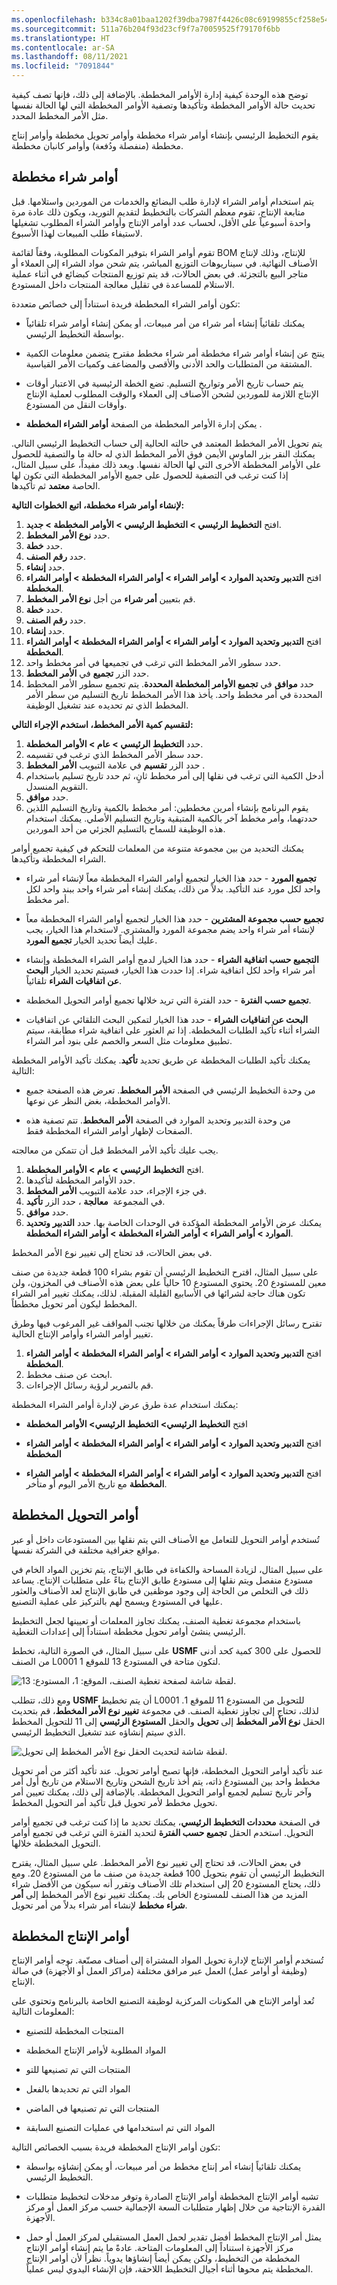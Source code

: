 ```yaml
---
ms.openlocfilehash: b334c8a01baa1202f39dba7987f4426c08c69199855cf258e545666188077b23
ms.sourcegitcommit: 511a76b204f93d23cf9f7a70059525f79170f6bb
ms.translationtype: HT
ms.contentlocale: ar-SA
ms.lasthandoff: 08/11/2021
ms.locfileid: "7091844"
---
```

توضح هذه الوحدة كيفية إدارة الأوامر المخططة. بالإضافة إلى ذلك، فإنها تصف كيفية تحديث حالة الأوامر المخططة وتأكيدها وتصفية الأوامر المخططة التي لها الحالة نفسها مثل الأمر المخطط المحدد.

يقوم التخطيط الرئيسي بإنشاء أوامر شراء مخططة وأوامر تحويل مخططة وأوامر إنتاج مخططة (منفصلة ودُفعة) وأوامر كانبان مخططة.

## <a name="planned-purchase-orders"></a>أوامر شراء مخططة

يتم استخدام أوامر الشراء لإدارة طلب البضائع والخدمات من الموردين واستلامها. قبل متابعة الإنتاج، تقوم معظم الشركات بالتخطيط لتقديم التوريد، ويكون ذلك عادة مرة واحدة أسبوعياً على الأقل، لحساب عدد أوامر الإنتاج وأوامر الشراء المطلوب تشغيلها لاستيفاء طلب المبيعات لهذا الأسبوع.

تقوم أوامر الشراء بتوفير المكونات المطلوبة، وفقاً لقائمة BOM للإنتاج، وذلك لإنتاج الأصناف النهائية. في سيناريوهات التوزيع المباشر، يتم شحن مواد الشراء إلى العملاء أو متاجر البيع بالتجزئة. في بعض الحالات، قد يتم توزيع المنتجات كبضائع في أثناء عملية الاستلام للمساعدة في تقليل معالجة المنتجات داخل المستودع.

تكون أوامر الشراء المخططة فريدة استناداً إلى خصائص متعددة:

-   يمكنك تلقائياً إنشاء أمر شراء من أمر مبيعات، أو يمكن إنشاء أوامر شراء تلقائياً بواسطة التخطيط الرئيسي.

-   ينتج عن إنشاء أوامر شراء مخططة أمر شراء مخطط مقترح يتضمن معلومات الكمية المشتقة من المتطلبات والحد الأدنى والأقصى والمضاعف وكميات الأمر القياسية.

-   يتم حساب تاريخ الأمر وتواريخ التسليم. تضع الخطة الرئيسية في الاعتبار أوقات الإنتاج اللازمة للموردين لشحن الأصناف إلى العملاء والوقت المطلوب لعملية الإنتاج وأوقات النقل من المستودع.

-   يمكن إدارة الأوامر المخططة من الصفحة **أوامر الشراء المخططة** .

يتم تحويل الأمر المخطط المعتمد في حالته الحالية إلى حساب التخطيط الرئيسي التالي. يمكنك النقر بزر الماوس الأيمن فوق الأمر المخطط الذي له حالة ما والتصفية للحصول على الأوامر المخططة الأخرى التي لها الحالة نفسها. ويعد ذلك مفيداً، على سبيل المثال، إذا كنت ترغب في التصفية للحصول على جميع الأوامر المخططة التي تكون لها الحاصة **معتمد** ثم تأكيدها.

**لإنشاء أوامر شراء مخططة، اتبع الخطوات التالية:**

1.  افتح **التخطيط الرئيسي > التخطيط الرئيسي > الأوامر المخططة > جديد**.
2.  حدد **نوع الأمر المخطط**.
3.  حدد **خطة**.
4.  حدد **رقم الصنف**.
5.  حدد **إنشاء**.
6.  افتح **التدبير وتحديد الموارد > أوامر الشراء > أوامر الشراء المخططة > أوامر الشراء المخططة**.
7.  قم بتعيين **أمر شراء** من أجل **نوع الأمر المخطط**.
8.  حدد **خطة**.
9.  حدد **رقم الصنف**.
10. حدد **إنشاء**.
11. افتح **التدبير وتحديد الموارد > أوامر الشراء > أوامر الشراء المخططة > أوامر الشراء المخططة**.
12. حدد سطور الأمر المخطط التي ترغب في تجميعها في أمر مخطط واحد.
13. حدد الزر **تجميع** في **الأمر المخطط**.
14. حدد **موافق** في **تجميع الأوامر المخططة المحددة**. يتم تجميع سطور الأمر المخطط المحددة في أمر مخطط واحد. يأخذ هذا الأمر المخطط تاريخ التسليم من سطر الأمر المخطط الذي تم تحديده عند تشغيل الوظيفة.

**لتقسيم كمية الأمر المخطط، استخدم الإجراء التالي:**

1.  حدد **التخطيط الرئيسي > عام > الأوامر المخططة**.
2.  حدد سطر الأمر المخطط الذي ترغب في تقسيمه.
3.  حدد الزر **تقسيم** في علامة التبويب **الأمر المخطط** .
4.  أدخل الكمية التي ترغب في نقلها إلى أمر مخطط ثانٍ، ثم حدد تاريخ تسليم باستخدام التقويم المنسدل.
5.  حدد **موافق**.
6.  يقوم البرنامج بإنشاء أمرين مخططين: أمر مخطط بالكمية وتاريخ التسليم اللذين حددتهما، وأمر مخطط آخر بالكمية المتبقية وتاريخ التسليم الأصلي. يمكنك استخدام هذه الوظيفة للسماح بالتسليم الجزئي من أحد الموردين.

يمكنك التحديد من بين مجموعة متنوعة من المعلمات للتحكم في كيفية تجميع أوامر الشراء المخططة وتأكيدها.

-   **تجميع المورد** - حدد هذا الخيار لتجميع أوامر الشراء المخططة معاً لإنشاء أمر شراء واحد لكل مورد عند التأكيد. بدلاً من ذلك، يمكنك إنشاء أمر شراء واحد ببند واحد لكل أمر مخطط.

-   **تجميع حسب مجموعة المشترين** - حدد هذا الخيار لتجميع أوامر الشراء المخططة معاً لإنشاء أمر شراء واحد يضم مجموعة المورد والمشتري. لاستخدام هذا الخيار، يجب عليك أيضاً تحديد الخيار **تجميع المورد**.

-   **التجميع حسب اتفاقية الشراء** - حدد هذا الخيار لدمج أوامر الشراء المخططة وإنشاء أمر شراء واحد لكل اتفاقية شراء. إذا حددت هذا الخيار، فسيتم تحديد الخيار **البحث عن اتفاقيات الشراء** تلقائياً.

-   **تجميع حسب الفترة** - حدد الفترة التي تريد خلالها تجميع أوامر التحويل المخططة.

-   **البحث عن اتفاقيات الشراء** - حدد هذا الخيار لتمكين البحث التلقائي عن اتفاقيات الشراء أثناء تأكيد الطلبات المخططة. إذا تم العثور على اتفاقية شراء مطابقة، سيتم تطبيق معلومات مثل السعر والخصم على بنود أمر الشراء.

يمكنك تأكيد الطلبات المخططة عن طريق تحديد **تأكيد**. يمكنك تأكيد الأوامر المخططة التالية:

-   من وحدة التخطيط الرئيسي في الصفحة **الأمر المخطط**. تعرض هذه الصفحة جميع الأوامر المخططة، بغض النظر عن نوعها.

-   من وحدة التدبير وتحديد الموارد في الصفحة **الأمر المخطط**. تتم تصفية هذه الصفحات لإظهار أوامر الشراء المخططة فقط.

يجب عليك تأكيد الأمر المخطط قبل أن تتمكن من معالجته.

1.  افتح **التخطيط الرئيسي > عام > الأوامر المخططة**.
2.  حدد الأوامر المخططة لتأكيدها.
3.  في جزء الإجراء، حدد علامة التبويب **الأمر المخطط**.
4.  في المجموعة  **معالجة** ، حدد الزر **تأكيد**.
5.  حدد **موافق**.
6.  يمكنك عرض الأوامر المخططة المؤكدة في الوحدات الخاصة بها.
حدد **التدبير وتحديد الموارد > أوامر الشراء > أوامر الشراء المخططة > أوامر الشراء المخططة**.

في بعض الحالات، قد تحتاج إلى تغيير نوع الأمر المخطط.

على سبيل المثال، اقترح التخطيط الرئيسي أن تقوم بشراء 100 قطعة جديدة من صنف معين للمستودع 20. يحتوي المستودع 10 حالياً على بعض هذه الأصناف في المخزون، ولن تكون هناك حاجة لشرائها في الأسابيع القليلة المقبلة. لذلك، يمكنك تغيير أمر الشراء المخطط ليكون أمر تحويل مخططاً.

تقترح رسائل الإجراءات طرقاً يمكنك من خلالها تجنب المواقف غير المرغوب فيها وطرق تغيير أوامر الشراء وأوامر الإنتاج الحالية.

1.  افتح **التدبير وتحديد الموارد > أوامر الشراء > أوامر الشراء المخططة > أوامر الشراء المخططة**.
2.  ابحث عن صنف مخطط.
3.  قم بالتمرير لرؤية رسائل الإجراءات.

يمكنك استخدام عدة طرق عرض لإدارة أوامر الشراء المخططة:

-   افتح **التخطيط الرئيسي> التخطيط الرئيسي> الأوامر المخططة**

-   افتح **التدبير وتحديد الموارد > أوامر الشراء > أوامر الشراء المخططة > أوامر الشراء المخططة**

-   افتح **التدبير وتحديد الموارد > أوامر الشراء > أوامر الشراء المخططة > أوامر الشراء المخططة** مع تاريخ الأمر اليوم أو متأخر.

## <a name="planned-transfer-orders"></a>أوامر التحويل المخططة

تُستخدم أوامر التحويل للتعامل مع الأصناف التي يتم نقلها بين المستودعات داخل أو عبر مواقع جغرافية مختلفة في الشركة نفسها.

على سبيل المثال، لزيادة المساحة والكفاءة في طابق الإنتاج، يتم تخزين المواد الخام في مستودع منفصل ويتم نقلها إلى مستودع طابق الإنتاج بناءً على متطلبات الإنتاج. يساعد ذلك في التخلص من الحاجة إلى وجود موظفين في طابق الإنتاج لعد الأصناف والعثور عليها في المستودع ويسمح لهم بالتركيز على عملية التصنيع.

باستخدام مجموعة تغطية الصنف، يمكنك تجاوز المعلمات أو تعيينها لجعل التخطيط الرئيسي ينشئ أوامر تحويل مخططة استناداً إلى إعدادات التغطية.

على سبيل المثال، في الصورة التالية، تخطط **USMF** للحصول على 300 كمية كحد أدنى من الصنف L0001 لتكون متاحة في المستودع 13 للموقع 1.

![لقطة شاشة لصفحة تغطية الصنف، الموقع: 1، المستودع: 13.](../media/item-coverage.png) 

ومع ذلك، تتطلب **USMF** أن يتم تخطيط L0001 للتحويل من المستودع 11 للموقع 1. لذلك، تحتاج إلى تجاوز تغطية الصنف.
في مجموعة **تغيير نوع الأمر المخطط**، قم بتحديث الحقل **نوع الأمر المخطط** إلى **تحويل** والحقل **المستودع الرئيسي** إلى 11 للتحويل المخطط الذي سيتم إنشاؤه عند تشغيل التخطيط الرئيسي.

![لقطة شاشة لتحديث الحقل نوع الأمر المخطط إلى تحويل.](../media/update-planned-order-type.png) 

عند تأكيد أوامر التحويل المخططة، فإنها تصبح أوامر تحويل. عند تأكيد أكثر من أمر تحويل مخطط واحد بين المستودع ذاته، يتم أخذ تاريخ الشحن وتاريخ الاستلام من تاريخ أول أمر وآخر تاريخ تسليم لجميع أوامر التحويل المخططة.
بالإضافة إلى ذلك، يمكنك تعيين أمر تحويل مخطط لأمر تحويل قبل تأكيد أمر التحويل المخطط.

في الصفحة **محددات التخطيط الرئيسي**، يمكنك تحديد ما إذا كنت ترغب في تجميع أوامر التحويل. استخدم الحقل **تجميع حسب الفترة** لتحديد الفترة التي ترغب في تجميع أوامر التحويل المخططة خلالها.

في بعض الحالات، قد تحتاج إلى تغيير نوع الأمر المخطط. علي سبيل المثال، يقترح التخطيط الرئيسي أن تقوم بتحويل 100 قطعة جديدة من صنف ما من المستودع 20. ومع ذلك، يحتاج المستودع 20 إلى استخدام تلك الأصناف وتقرر أنه سيكون من الأفضل شراء المزيد من هذا الصنف للمستودع الخاص بك. يمكنك تغيير نوع الأمر المخطط إلى **أمر شراء مخطط** لإنشاء أمر شراء بدلاً من أمر تحويل.


## <a name="planned-production-orders"></a>أوامر الإنتاج المخططة

تُستخدم أوامر الإنتاج لإدارة تحويل المواد المشتراة إلى أصناف مصنّعة. توجه أوامر الإنتاج (وظيفة أو أوامر عمل) العمل عبر مرافق مختلفة (مراكز العمل أو الأجهزة) في صالة الإنتاج.

تُعد أوامر الإنتاج هي المكونات المركزية لوظيفة التصنيع الخاصة بالبرنامج وتحتوي على المعلومات التالية:

-   المنتجات المخططة للتصنيع

-   المواد المطلوبة لأوامر الإنتاج المخططة

-   المنتجات التي تم تصنيعها للتو

-   المواد التي تم تحديدها بالفعل

-   المنتجات التي تم تصنيعها في الماضي

-   المواد التي تم استخدامها في عمليات التصنيع السابقة

تكون أوامر الإنتاج المخططة فريدة بسبب الخصائص التالية:

-   يمكنك تلقائياً إنشاء أمر إنتاج مخطط من أمر مبيعات، أو يمكن إنشاؤه بواسطة التخطيط الرئيسي.

-   تشبه أوامر الإنتاج المخططة أوامر الإنتاج الصادرة وتوفر مدخلات لتخطيط متطلبات القدرة الإنتاجية من خلال إظهار متطلبات السعة الإجمالية حسب مركز العمل أو مركز الأجهزة.

-   يمثل أمر الإنتاج المخطط أفضل تقدير لحمل العمل المستقبلي لمركز العمل أو حمل مركز الأجهزة استناداً إلى المعلومات المتاحة. عادةً ما يتم إنشاء أوامر الإنتاج المخططة من التخطيط، ولكن يمكن أيضاً إنشاؤها يدوياً. نظراً لأن أوامر الإنتاج المخططة يتم محوها أثناء أجيال التخطيط اللاحقة، فإن الإنشاء اليدوي ليس عملياً.

